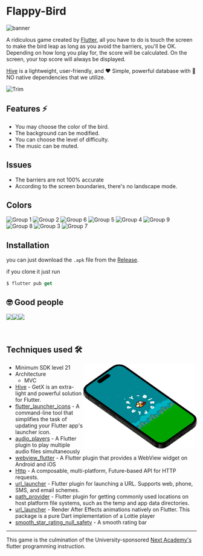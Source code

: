 # Flappy-Bird
![banner](https://user-images.githubusercontent.com/73842931/203234278-72dc4c28-0542-475e-8b0a-a64993b7f79b.png)

A ridiculous game created by [Flutter](https://flutter.dev/), all you have to do is touch the screen to make the bird leap as long as you avoid the barriers, you'll be OK. Depending on how long you play for, the score will be calculated. On the screen, your top score will always be displayed. 

[Hive](https://docs.hivedb.dev/#/) is a lightweight, user-friendly, and ❤️ Simple, powerful database with 🎈 NO native dependencies that we utilize.

![Trim](https://user-images.githubusercontent.com/73842931/188281369-8281ac34-16cb-41d2-a64b-c41b153afc7a.gif)


## Features ⚡️
- You may choose the color of the bird.
- The background can be modified.
- You can choose the level of difficulty.
- The music can be muted.


## Issues
- The barriers are not 100% accurate
- According to the screen boundaries, there's no landscape mode.

## Colors
![Group 1](https://user-images.githubusercontent.com/73842931/188268536-b6e5018b-4c47-4386-a8b3-8d23506d9b23.png)  ![Group 2](https://user-images.githubusercontent.com/73842931/188268619-1a241d22-6d7a-47b7-9efd-c70e5bb2b97a.png) ![Group 6](https://user-images.githubusercontent.com/73842931/188268863-283a40c0-a22c-4663-b340-1c7eca29b5a7.png)  ![Group 5](https://user-images.githubusercontent.com/73842931/188268866-9971f359-1f07-4703-ad4b-4fa9c3e07747.png)  ![Group 4](https://user-images.githubusercontent.com/73842931/188268868-170b49b3-3154-4210-bd8a-c26c35deecc3.png)  ![Group 9](https://user-images.githubusercontent.com/73842931/188268875-5309e188-3db9-4840-ab12-2fdd0367d80c.png)  ![Group 8](https://user-images.githubusercontent.com/73842931/188268876-cecd4948-ed27-42b4-be15-5d6df40ebff6.png)  ![Group 3](https://user-images.githubusercontent.com/73842931/188268878-e2a46b32-5fc6-463d-b597-2663e817885a.png)  ![Group 7](https://user-images.githubusercontent.com/73842931/188268879-fe7d0914-9a9d-4b16-99e6-4337954d5d96.png)

## Installation
you can just download the `.apk` file from the [Release](https://github.com/moha-b/Flappy-Bird/releases).

if you clone it just run
 ```dart
$ flutter pub get
```

## 🤓 Good people

<a href="https://github.com/moha-b"><img align="left" src="https://user-images.githubusercontent.com/73842931/203227568-87586057-ca54-404c-bf8c-907a00127279.png"  height="75"></a>
<a href="https://github.com/linah31"><img align="left" src="https://user-images.githubusercontent.com/73842931/203234276-e00a46a2-db2b-4143-8977-5dc63a21f722.png"  height="75"></a>
<a href="https://github.com/SalmaBasem20191743"><img align="left" src="https://user-images.githubusercontent.com/73842931/203234281-4ceef1cc-3aba-486a-b6e2-e5f0225f6a73.png"  height="75"></a>

<br>
<br>
<br>


## Techniques used 🛠️

<img width="300" align="right" src="screenshots/logo.png" alt="preview" />

- Minimum SDK level 21
- Architecture
    - MVC
- [Hive](https://pub.dev/packages/hive) - GetX is an extra-light and powerful solution for Flutter.
- [flutter_launcher_icons](https://pub.dev/packages/flutter_launcher_icons) - A command-line tool that simplifies the task of updating your Flutter app's launcher icon.
- [audio_players](https://pub.dev/packages/audioplayers) - A Flutter plugin to play multiple audio files simultaneously
- [webview_flutter](https://pub.dev/packages/webview_flutter) - A Flutter plugin that provides a WebView widget on Android and iOS
- [Http](https://pub.dev/packages/http) - A composable, multi-platform, Future-based API for HTTP requests.
- [url_launcher](https://pub.dev/packages/url_launcher) - Flutter plugin for launching a URL. Supports web, phone, SMS, and email schemes.
- [path_provider](https://pub.dev/packages/path_provider) - Flutter plugin for getting commonly used locations on host platform file systems, such as the temp and app data directories.
- [url_launcher](https://pub.dev/packages/lottie) - Render After Effects animations natively on Flutter. This package is a pure Dart implementation of a Lottie player
- [smooth_star_rating_null_safety](https://pub.dev/packages/smooth_star_rating_null_safety) - A smooth rating bar



----


This game is the culmination of the University-sponsored [Next Academy's](https://next-eg.com/) flutter programming instruction.
